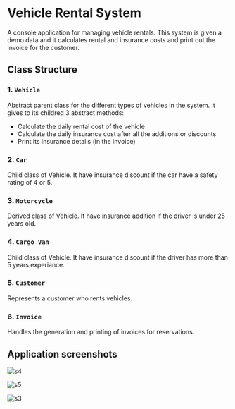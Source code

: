 # Vehicle Rental System

A console application for managing vehicle rentals. This system is given a demo data and it calculates rental and insurance costs and print out the invoice for the customer.

## Class Structure

### 1. `Vehicle`

Abstract parent class for the different types of vehicles in the system. It gives to its childred 3 abstract methods:
  - Calculate the daily rental cost of the vehicle
  - Calculate the daily insurance cost after all the additions or discounts
  - Print its insurance details (in the invoice)

### 2. `Car`

Child class of Vehicle. It have insurance discount if the car have a safety rating of 4 or 5.

### 3. `Motorcycle`

Derived class of Vehicle. It have insurance addition if the driver is under 25 years old.

### 4. `Cargo Van`

Child class of Vehicle. It have insurance discount if the driver has more than 5 years experiance.

### 5. `Customer`

Represents a customer who rents vehicles.

### 6. `Invoice`

Handles the generation and printing of invoices for reservations.

## Application screenshots
![s4](https://github.com/m-georgiev01/Vehicle-Rental-System/assets/83757143/b460a45b-8e97-4ac2-85a8-2c65d93d1dae)

![s5](https://github.com/m-georgiev01/Vehicle-Rental-System/assets/83757143/f923f13d-8923-4da9-b381-59b5514a3312)

![s3](https://github.com/m-georgiev01/Vehicle-Rental-System/assets/83757143/706778f5-2d45-4496-86de-f35c592f4b31)
